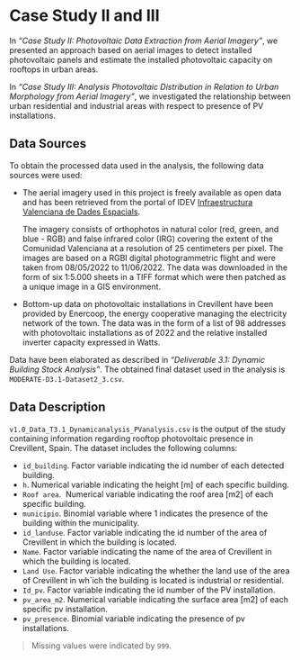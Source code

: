 # Case Study II and III

In *“Case Study II: Photovoltaic Data Extraction from Aerial Imagery”*, we presented an approach based on aerial images to detect installed photovoltaic panels and estimate the installed photovoltaic capacity on rooftops in urban areas.

In *“Case Study III: Analysis Photovoltaic Distribution in Relation to Urban Morphology from Aerial Imagery”*, we investigated the relationship between urban residential and industrial areas with respect to presence of PV installations. 

## Data Sources

To obtain the processed data used in the analysis, the following data sources were used:

- The aerial imagery used in this project is freely available as open data and has been retrieved from the portal of IDEV [Infraestructura Valenciana de Dades Espacials](https://geocataleg.gva.es/#/search?uuid=spaicv0202_2022CVAL0025&lang=spa). 

    The imagery consists of orthophotos in natural color (red, green, and blue - RGB) and false infrared color (IRG) covering the extent of the Comunidad Valenciana at a resolution of 25 centimeters per pixel. The images are based on a RGBI digital photogrammetric flight and were taken from 08/05/2022 to 11/06/2022. The data was downloaded in the form of six 1:5.000 sheets in a TIFF format which were then patched as a unique image in a GIS environment.  

- Bottom-up data on photovoltaic installations in Crevillent have been provided by Enercoop, the energy cooperative managing the electricity network of the town. The data was in the form of a list of 98 addresses with photovoltaic installations as of 2022 and the relative installed inverter capacity expressed in Watts. 

Data have been elaborated as described in *“Deliverable 3.1: Dynamic Building Stock Analysis”*. 
The obtained final dataset used in the analysis is `MODERATE-D3.1-Dataset2_3.csv`.

## Data Description

`v1.0_Data_T3.1_Dynamicanalysis_PVanalysis.csv` is the output of the study containing information regarding rooftop photovoltaic presence in Crevillent, Spain. The dataset includes the following columns:

- `id_building`. Factor variable indicating the id number of each detected building.
- `h`. Numerical variable indicating the height [m] of each specific building.
- `Roof area`.  Numerical variable indicating the roof area [m2] of each specific building.
- `municipio`. Binomial variable where 1 indicates the presence of the building within the municipality.
- `id_landuse`. Factor variable indicating the id number of the area of Crevillent in which the building is located.
- `Name`. Factor variable indicating the name of the area of Crevillent in which the building is located.
- `Land Use`. Factor variable indicating the whether the land use of the area of Crevillent in wh`ich the building is located is industrial or residential.
- `Id_pv`. Factor variable indicating the id number of the PV installation.
- `pv_area_m2`. Numerical variable indicating the surface area [m2] of each specific pv installation.
- `pv_presence`. Binomial variable indicating the presence of pv installations.


> Missing values were indicated by `999`.